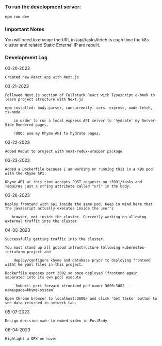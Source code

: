 ### To run the development server:

```bash
npm run dev
```

### Important Notes

You will need to change the URL in /api/tasks/fetch.ts each time the k8s cluster and related Static External IP are rebuilt.

### Development Log

03-20-2023

    Created new React app with Next.js

03-21-2023

    Followed Next.js section of Fullstack React with Typescript e-book to learn project structure with Next.js

    npm installed: body-parser, concurrently, cors, express, node-fetch, ts-node

        in order to run a local express API server to 'hydrate' my Server-Side Rendered pages.

        TODO: use my Khyme API to hydrate pages.

03-22-2023

    Added Redux to project with next-redux-wrapper package

03-23-2023 

    Added a Dockerfile because I am working on running this in a K8s pod with the Khyme API.

    Khyme API at this time accepts POST requests on :3001/tasks and requires just a string attribute called "url" in the body.

03-26-2023

    Deploy frontend with api inside the same pod. Keep in mind here that the javascript actually executes inside the user's     
      
       browser, not inside the cluster. Currently working on allowing external traffic into the cluster.

04-08-2023

    Successfully getting traffic into the cluster. 

    You must stand up all gcloud infrastructure following kubernetes-terraform project and 
        
        deploy/configure khyme and database pryor to deploying frontend witht he yaml files in this project.

    Dockerfile exposes port 3002 so once deployed (frontend again separated into its own pod) execute
    
        `kubectl port-forward <frontend pod name> 3000:3002 --namespace=khyme-system`

    Open Chrome browser to localhost:3000/ and click 'Get Tasks' button to see data returned in network tab.

05-07-2023

    Design decision made to embed video in PostBody

06-04-2023

    Highlight a GPX on hover
